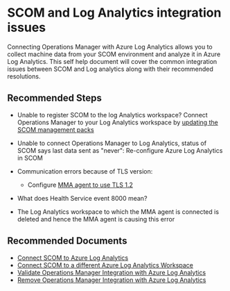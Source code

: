 
<properties
pageTitle="SCOM and Log Analytics integration issues"
description="SCOM and Log Analytics integration issues"
service="microsoft.operationalinsights"
resource="workspaces"
articleId="deflection-SCOM_integration_or_LA_Gateway"
symptomID=""
infoBubbleText=""
authors="githitesh1"
ms.author="hishar"
displayorder=""
selfHelpType="generic"
supportTopicIds="32633006"
resourceTags=""
productPesIds="15725"
cloudEnvironments="Public"
/>

# SCOM and Log Analytics integration issues

Connecting Operations Manager with Azure Log Analytics allows you to collect machine data from your SCOM environment and analyze it in Azure Log Analytics. This self help document will cover the common integration issues between SCOM and Log analytics along with their recommended resolutions.


## **Recommended Steps**

* Unable to register SCOM to the log Analytics workspace? Connect Operations Manager to your Log Analytics workspace by [updating the SCOM management packs](https://azure.microsoft.com/updates/system-center-operations-manager-management-pack-to-configure-operations-management-suite/)
* Unable to connect Operations Manager to Log Analytics, status of SCOM says last data sent as "never": Re-configure Azure Log Analytics in SCOM
* Communication errors because of TLS version: 
  
  * Configure [MMA agent to use TLS 1.2](https://docs.microsoft.com/azure/azure-monitor/platform/agent-windows#configure-agent-to-use-tls-12)

* What does Health Service event 8000 mean?

 * The Log Analytics workspace to which the MMA agent is connected is deleted and hence the MMA agent is causing this error <br>

## **Recommended Documents**

* [Connect SCOM to Azure Log Analytics](https://docs.microsoft.com/azure/azure-monitor/platform/om-agents#connecting-operations-manager-to-azure-monitor)
* [Connect SCOM to a different Azure Log Analytics Workspace](https://docs.microsoft.com/azure/azure-monitor/platform/om-agents#switch-an-operations-manager-group-to-a-new-log-analytics-workspace)
* [Validate Operations Manager Integration with Azure Log Analytics](https://docs.microsoft.com/azure/azure-monitor/platform/om-agents#validate-operations-manager-integration-with-azure-monitor)
* [Remove Operations Manager Integration with Azure Log Analytics](https://docs.microsoft.com/azure/azure-monitor/platform/om-agents#remove-integration-with-azure-monitor)
